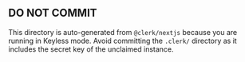 
## DO NOT COMMIT
This directory is auto-generated from `@clerk/nextjs` because you are running in Keyless mode. Avoid committing the `.clerk/` directory as it includes the secret key of the unclaimed instance.